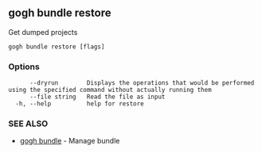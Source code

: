 ## gogh bundle restore

Get dumped projects

```
gogh bundle restore [flags]
```

### Options

```
      --dryrun        Displays the operations that would be performed using the specified command without actually running them
      --file string   Read the file as input
  -h, --help          help for restore
```

### SEE ALSO

* [gogh bundle](gogh_bundle.md)	 - Manage bundle

